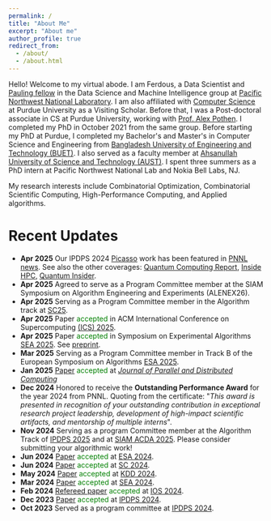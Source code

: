 ```yaml
---
permalink: /
title: "About Me"
excerpt: "About me"
author_profile: true
redirect_from: 
  - /about/
  - /about.html
---
```


Hello! Welcome to my virtual abode. I am Ferdous, a Data Scientist and [Pauling fellow](https://www.pnnl.gov/projects/linus-pauling-distinguished-postdoctoral-fellowship/recipients) in the Data Science and Machine Intelligence group at [Pacific Northwest National Laboratory](https://www.pnnl.gov/). I am also affiliated with [Computer Science](https://cs.purdue.edu) at Purdue University as a Visiting Scholar. Before that, I was a Post-doctoral associate in CS at Purdue University, working with [Prof. Alex Pothen](https://www.cs.purdue.edu/homes/apothen/). I completed my PhD in October 2021 from the same group. Before starting my PhD at Purdue, I completed my Bachelor's and Master's in Computer Science and Engineering from [Bangladesh University of Engineering and Technology (BUET)](https://cse.buet.ac.bd/). I also served as a faculty member at [Ahsanullah University of Science and Technology (AUST)](https://www.aust.edu/cse). I spent three summers as a PhD intern at Pacific Northwest National Lab and Nokia Bell Labs, NJ.

My research interests include Combinatorial Optimization, Combinatorial Scientific Computing, High-Performance Computing, and Applied algorithms.

Recent Updates
=====
* **Apr 2025** Our IPDPS 2024 [Picasso](https://ieeexplore.ieee.org/document/10579092) work has been featured in [PNNL news](https://www.pnnl.gov/news-media/scientists-speed-groundwork-essential-quantum-computing). See also the other coverages: [Quantum Computing Report](https://quantumcomputingreport.com/pnnl-develops-picasso-algorithm-to-accelerate-quantum-data-preparation-by-85-percent-using-graph-coloring-and-clique-partitioning/), [Inside HPC](https://insidehpc.com/2025/04/sparsification-pnnl-slims-down-data-for-quantum/), [Quantum Insider](https://thequantuminsider.com/2025/04/24/scientists-speed-up-the-groundwork-essential-for-quantum-computing/).
* **Apr 2025** Agreed to serve as a Program Committee member at the SIAM Symposium on Algorithm Engineering and Experiments (ALENEX26).
* **Apr 2025** Serving as a Program Committee member in the Algorithm track at [SC25](https://sc25.supercomputing.org/).
* **Apr 2025** Paper <span style="color:green">accepted</span> in ACM International Conference on Supercomputing [(ICS) 2025](https://hpcrl.github.io/ICS2025-webpage/).
* **Apr 2025** Paper <span style="color:green">accepted</span> in Symposium on Experimental Algorithms [SEA 2025](https://regindex.github.io/sea2025.github.io/index.html). See [preprint](https://arxiv.org/abs/2403.10332). 
* **Mar 2025** Serving as a Program Committee member in Track B of the European Symposium on Algorithms [ESA 2025](https://algo-conference.org/2025/esa/).  
* **Jan 2025** [Paper](https://www.sciencedirect.com/science/article/pii/S0743731525000048) <span style="color:green">accepted</span> at [_Journal of Parallel and Distributed Computing_](https://www.sciencedirect.com/journal/journal-of-parallel-and-distributed-computing)
* **Dec 2024** Honored to receive the **Outstanding Performance Award** for the year 2024 from PNNL. Quoting from the certificate: "_This award is presented in recognition
of your outstanding contribution in exceptional research project leadership, development of high-impact scientific artifacts, and mentorship of multiple interns_". 
* **Nov 2024** Serving as a program Committee member at the Algorithm Track of [IPDPS 2025](https://www.ipdps.org/ipdps2025/2025-program-committee.html) and at [SIAM ACDA 2025](https://www.siam.org/conferences-events/siam-conferences/acda25/). Please consider submitting your algorithmic work!
* **Jun 2024** [Paper](https://drops.dagstuhl.de/entities/document/10.4230/LIPIcs.ESA.2024.53) <span style="color:green">accepted</span> at [ESA 2024](https://algo-conference.org/2024/esa/).
* **Jun 2024** [Paper](https://ieeexplore.ieee.org/document/10793177) <span style="color:green">accepted</span> at [SC 2024](https://sc24.supercomputing.org/).
* **May 2024** [Paper](https://dl.acm.org/doi/abs/10.1145/3637528.3671940) <span style="color:green">accepted</span> at [KDD 2024](https://kdd2024.kdd.org/). 
* **Mar 2024** [Paper](https://drops.dagstuhl.de/entities/document/10.4230/LIPIcs.SEA.2024.12) <span style="color:green">accepted</span> at [SEA 2024](https://sea2024.univie.ac.at/). 
* **Feb 2024** [Refereed paper](https://arxiv.org/abs/2403.05781) <span style="color:green">accepted</span> at [IOS 2024](https://ios2024.rice.edu/refereed-papers/). 
* **Dec 2023** [Paper](https://ieeexplore.ieee.org/document/10579092) <span style="color:green">accepted</span> at [IPDPS 2024](https://www.ipdps.org/ipdps2024/index.html). 
* **Oct 2023** Served as a program committee at [IPDPS 2024](https://www.ipdps.org/ipdps2024/2024-program-committee.html).
